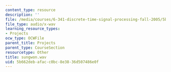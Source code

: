```yaml
---
content_type: resource
description: ''
file: /media/courses/6-341-discrete-time-signal-processing-fall-2005/5b662debafacc0bc8e3836d507486e0f_sungwon.wav
file_type: audio/x-wav
learning_resource_types:
- Projects
ocw_type: OCWFile
parent_title: Projects
parent_type: CourseSection
resourcetype: Other
title: sungwon.wav
uid: 5b662deb-afac-c0bc-8e38-36d507486e0f
---
```

